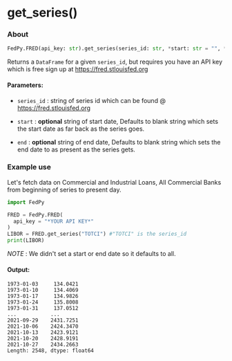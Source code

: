 # get_series()

### About


``` py
FedPy.FRED(api_key: str).get_series(series_id: str, *start: str = "", *end: str = "")
```

Returns a `DataFrame` for a given `series_id`, but requires you have an API key which is free sign up at https://fred.stlouisfed.org

#### Parameters:
- `series_id` : string of series id which can be found @ https://fred.stlouisfed.org

- `start` : **optional** string of start date, Defaults to blank string which sets the start date as far back as the series goes. 

- `end` : **optional** string of end date, Defaults to blank string which sets the end date to as present as the series gets.

### Example use
Let's fetch data on Commercial and Industrial Loans, All Commercial Banks from beginning of series to present day.

``` py
import FedPy

FRED = FedPy.FRED(
  api_key = "*YOUR API KEY*"
)
LIBOR = FRED.get_series("TOTCI") #"TOTCI" is the series_id
print(LIBOR)
```
*NOTE* : We didn't set a start or end date so it defaults to all.

#### Output:
```
1973-01-03     134.0421
1973-01-10     134.4069
1973-01-17     134.9826
1973-01-24     135.8008
1973-01-31     137.0512
...           ...    
2021-09-29    2431.7251
2021-10-06    2424.3470
2021-10-13    2423.9121
2021-10-20    2428.9191
2021-10-27    2434.2663
Length: 2548, dtype: float64
```

